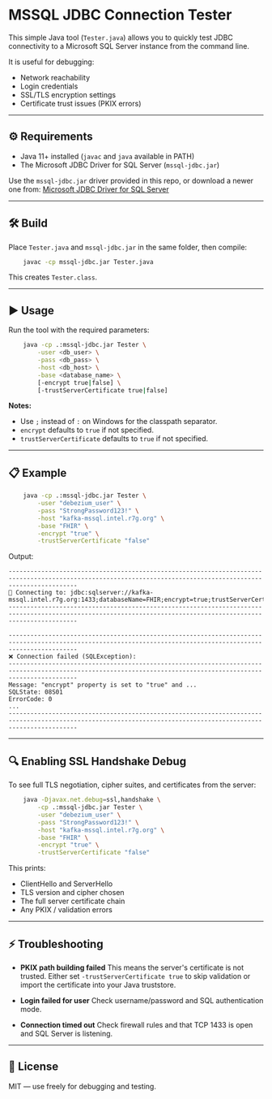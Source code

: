# MSSQL JDBC Connection Tester

This simple Java tool (`Tester.java`) allows you to quickly test JDBC connectivity to a Microsoft SQL Server instance from the command line.

It is useful for debugging:
- Network reachability
- Login credentials
- SSL/TLS encryption settings
- Certificate trust issues (PKIX errors)

---

## ⚙️ Requirements

- Java 11+ installed (`javac` and `java` available in PATH)
- The Microsoft JDBC Driver for SQL Server (`mssql-jdbc.jar`)

Use the `mssql-jdbc.jar` driver provided in this repo, or download a newer one from:
[Microsoft JDBC Driver for SQL Server](https://learn.microsoft.com/sql/connect/jdbc/download-microsoft-jdbc-driver-for-sql-server)

---

## 🛠️ Build

Place `Tester.java` and `mssql-jdbc.jar` in the same folder, then compile:

```bash
    javac -cp mssql-jdbc.jar Tester.java
```

This creates `Tester.class`.

---

## ▶️ Usage

Run the tool with the required parameters:

```bash
    java -cp .:mssql-jdbc.jar Tester \
        -user <db_user> \
        -pass <db_pass> \
        -host <db_host> \
        -base <database_name> \
        [-encrypt true|false] \
        [-trustServerCertificate true|false]
```

**Notes:**
- Use `;` instead of `:` on Windows for the classpath separator.
- `encrypt` defaults to `true` if not specified.
- `trustServerCertificate` defaults to `true` if not specified.

---

## 📋 Example

```bash
    java -cp .:mssql-jdbc.jar Tester \
        -user "debezium_user" \
        -pass "StrongPassword123!" \
        -host "kafka-mssql.intel.r7g.org" \
        -base "FHIR" \
        -encrypt "true" \
        -trustServerCertificate "false"
```

Output:

```
---------------------------------------------------------------------------------------------------------------------------------------------------------------
🔌 Connecting to: jdbc:sqlserver://kafka-mssql.intel.r7g.org:1433;databaseName=FHIR;encrypt=true;trustServerCertificate=false
---------------------------------------------------------------------------------------------------------------------------------------------------------------

---------------------------------------------------------------------------------------------------------------------------------------------------------------
❌ Connection failed (SQLException):
---------------------------------------------------------------------------------------------------------------------------------------------------------------
Message: "encrypt" property is set to "true" and ...
SQLState: 08S01
ErrorCode: 0
...
---------------------------------------------------------------------------------------------------------------------------------------------------------------
```

---

## 🔍 Enabling SSL Handshake Debug

To see full TLS negotiation, cipher suites, and certificates from the server:

```bash
    java -Djavax.net.debug=ssl,handshake \
        -cp .:mssql-jdbc.jar Tester \
        -user "debezium_user" \
        -pass "StrongPassword123!" \
        -host "kafka-mssql.intel.r7g.org" \
        -base "FHIR" \
        -encrypt "true" \
        -trustServerCertificate "false"
```

This prints:
- ClientHello and ServerHello
- TLS version and cipher chosen
- The full server certificate chain
- Any PKIX / validation errors

---

## ⚡ Troubleshooting

- **PKIX path building failed**
  This means the server's certificate is not trusted.
  Either set `-trustServerCertificate true` to skip validation or import the certificate into your Java truststore.


- **Login failed for user**
  Check username/password and SQL authentication mode.


- **Connection timed out**
  Check firewall rules and that TCP 1433 is open and SQL Server is listening.

---

## 📌 License

MIT — use freely for debugging and testing.
